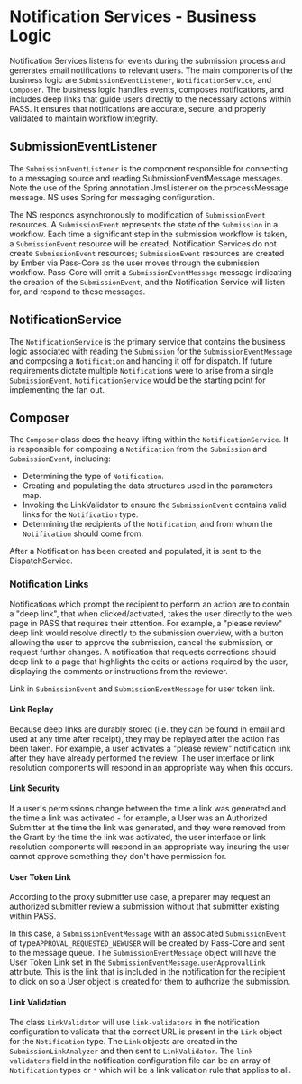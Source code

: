 # Notification Services - Business Logic

Notification Services listens for events during the submission process and generates email notifications to relevant 
users. The main components of the business logic are `SubmissionEventListener`, `NotificationService`, and `Composer`. 
The business logic handles events, composes notifications, and includes deep links that guide users directly to the 
necessary actions within PASS. It ensures that notifications are accurate, secure, and properly validated to maintain 
workflow integrity.

## SubmissionEventListener
The `SubmissionEventListener` is the component responsible for connecting to a messaging source and reading 
SubmissionEventMessage messages.  Note the use of the Spring annotation JmsListener on the processMessage message.  NS 
uses Spring for messaging configuration.

The NS responds asynchronously to modification of `SubmissionEvent` resources. A `SubmissionEvent` represents the state of 
the `Submission` in a workflow. Each time a significant step in the submission workflow is taken, a `SubmissionEvent`
resource will be created.  Notification Services do not create `SubmissionEvent` resources; `SubmissionEvent`
resources are created by Ember via Pass-Core as the user moves through the submission workflow.  Pass-Core will emit 
a `SubmissionEventMessage` message indicating the creation of the `SubmissionEvent`, and the Notification Service will 
listen for, and respond to these messages.

## NotificationService
The `NotificationService` is the primary service that contains the business logic associated with reading the `Submission`
for the `SubmissionEventMessage` and composing a `Notification` and handing it off for dispatch. If future requirements 
dictate multiple `Notification`s were to arise from a single `SubmissionEvent`, `NotificationService` would be the 
starting point for implementing the fan out.

## Composer
The `Composer` class does the heavy lifting within the `NotificationService`. It is responsible for composing a `Notification`
from the `Submission` and `SubmissionEvent`, including:

- Determining the type of `Notification`.
- Creating and populating the data structures used in the parameters map.
- Invoking the LinkValidator to ensure the `SubmissionEvent` contains valid links for the `Notification` type.
- Determining the recipients of the `Notification`, and from whom the `Notification` should come from.

After a Notification has been created and populated, it is sent to the DispatchService.

### Notification Links

Notifications which prompt the recipient to perform an action are to contain a "deep link", that when clicked/activated, 
takes the user directly to the web page in PASS that requires their attention.  For example, a "please review" deep link 
would resolve directly to the submission overview, with a button allowing the user to approve the submission, cancel the 
submission, or request further changes. A notification that requests corrections should deep link to a page that 
highlights the edits or actions required by the user, displaying the comments or instructions from the reviewer.

Link in `SubmissionEvent` and `SubmissionEventMessage` for user token link.

#### Link Replay
Because deep links are durably stored (i.e. they can be found in email and used at any time after receipt), they may be 
replayed after the action has been taken. For example, a user activates a "please review" notification link after they 
have already performed the review. The user interface or link resolution components will respond in an appropriate way 
when this occurs.

#### Link Security
If a user's permissions change between the time a link was generated and the time a link was activated - for example, a 
User was an Authorized Submitter at the time the link was generated, and they were removed from the Grant by the time 
the link was activated, the user interface or link resolution components will respond in an appropriate way insuring the 
user cannot approve something they don't have permission for.

#### User Token Link

According to the proxy submitter use case, a preparer may request an authorized submitter review a submission without 
that submitter existing within PASS. 

In this case, a `SubmissionEventMessage` with an associated `SubmissionEvent` of type`APPROVAL_REQUESTED_NEWUSER` will 
be created by Pass-Core and sent to the message queue. The `SubmissionEventMessage` object will have the User Token
Link set in the `SubmissionEventMessage.userApprovalLink` attribute. This is the link that is included in the
notification for the recipient to click on so a User object is created for them to authorize the submission.

#### Link Validation

The class `LinkValidator` will use `link-validators` in the notification configuration to validate that the correct URL 
is present in the `Link` object for the `Notification` type.  The `Link` objects are created in the 
`SubmissionLinkAnalyzer` and then sent to `LinkValidator`.  The `link-validators` field in the notification 
configuration file can be an array of `Notification` types or `*` which will be a link validation rule that applies to 
all.
